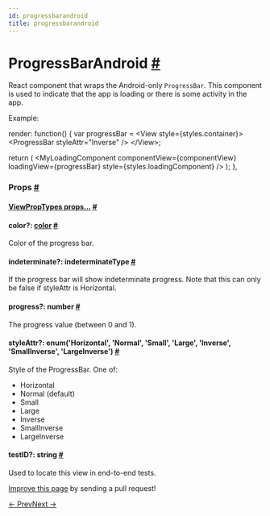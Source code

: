 ```yaml
---
id: progressbarandroid
title: progressbarandroid
---
```

<a id="content"></a><h1><a class="anchor" name="progressbarandroid"></a>ProgressBarAndroid <a class="hash-link" href="docs/progressbarandroid.html#progressbarandroid">#</a></h1><div><div><p>React component that wraps the Android-only <code>ProgressBar</code>. This component is used to indicate
that the app is loading or there is some activity in the app.</p><p>Example:</p><div class="prism language-javascript">render<span class="token punctuation">:</span> <span class="token keyword">function</span><span class="token punctuation">(</span><span class="token punctuation">)</span> <span class="token punctuation">{</span>
  <span class="token keyword">var</span> progressBar <span class="token operator">=</span>
    <span class="token operator">&lt;</span>View style<span class="token operator">=</span><span class="token punctuation">{</span>styles<span class="token punctuation">.</span>container<span class="token punctuation">}</span><span class="token operator">&gt;</span>
      <span class="token operator">&lt;</span>ProgressBar styleAttr<span class="token operator">=</span><span class="token string">"Inverse"</span> <span class="token operator">/</span><span class="token operator">&gt;</span>
    <span class="token operator">&lt;</span><span class="token operator">/</span>View<span class="token operator">&gt;</span><span class="token punctuation">;</span>

  <span class="token keyword">return</span> <span class="token punctuation">(</span>
    <span class="token operator">&lt;</span>MyLoadingComponent
      componentView<span class="token operator">=</span><span class="token punctuation">{</span>componentView<span class="token punctuation">}</span>
      loadingView<span class="token operator">=</span><span class="token punctuation">{</span>progressBar<span class="token punctuation">}</span>
      style<span class="token operator">=</span><span class="token punctuation">{</span>styles<span class="token punctuation">.</span>loadingComponent<span class="token punctuation">}</span>
    <span class="token operator">/</span><span class="token operator">&gt;</span>
  <span class="token punctuation">)</span><span class="token punctuation">;</span>
<span class="token punctuation">}</span><span class="token punctuation">,</span></div></div><h3><a class="anchor" name="props"></a>Props <a class="hash-link" href="docs/progressbarandroid.html#props">#</a></h3><div class="props"><div class="prop"><h4 class="propTitle"><a class="anchor" name="viewproptypes"></a><a href="docs/viewproptypes.html#props">ViewPropTypes props...</a> <a class="hash-link" href="docs/progressbarandroid.html#viewproptypes">#</a></h4></div><div class="prop"><h4 class="propTitle"><a class="anchor" name="color"></a>color?: <span class="propType"><a href="docs/colors.html">color</a></span> <a class="hash-link" href="docs/progressbarandroid.html#color">#</a></h4><div><p>Color of the progress bar.</p></div></div><div class="prop"><h4 class="propTitle"><a class="anchor" name="indeterminate"></a>indeterminate?: <span class="propType">indeterminateType</span> <a class="hash-link" href="docs/progressbarandroid.html#indeterminate">#</a></h4><div><p>If the progress bar will show indeterminate progress. Note that this
can only be false if styleAttr is Horizontal.</p></div></div><div class="prop"><h4 class="propTitle"><a class="anchor" name="progress"></a>progress?: <span class="propType">number</span> <a class="hash-link" href="docs/progressbarandroid.html#progress">#</a></h4><div><p>The progress value (between 0 and 1).</p></div></div><div class="prop"><h4 class="propTitle"><a class="anchor" name="styleattr"></a>styleAttr?: <span class="propType">enum('Horizontal', 'Normal', 'Small', 'Large', 'Inverse', 'SmallInverse', 'LargeInverse')</span> <a class="hash-link" href="docs/progressbarandroid.html#styleattr">#</a></h4><div><p>Style of the ProgressBar. One of:</p><ul><li>Horizontal</li><li>Normal (default)</li><li>Small</li><li>Large</li><li>Inverse</li><li>SmallInverse</li><li>LargeInverse</li></ul></div></div><div class="prop"><h4 class="propTitle"><a class="anchor" name="testid"></a>testID?: <span class="propType">string</span> <a class="hash-link" href="docs/progressbarandroid.html#testid">#</a></h4><div><p>Used to locate this view in end-to-end tests.</p></div></div></div></div><p class="edit-page-block"><a target="_blank" href="https://github.com/facebook/react-native/blob/master/Libraries/Components/ProgressBarAndroid/ProgressBarAndroid.android.js">Improve this page</a> by sending a pull request!</p><div class="docs-prevnext"><a class="docs-prev" href="docs/pickerios.html#content">← Prev</a><a class="docs-next" href="docs/progressviewios.html#content">Next →</a></div>
